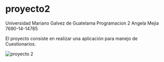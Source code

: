 # proyecto2
Universidad Mariano Galvez de Guatelama
Programacion 2
Angela Mejia
7690-14-14785

El proyecto consiste en realizar una aplicación para manejo de Cuestionarios. 


![proyecto 2](https://user-images.githubusercontent.com/74027055/193394310-efada1c2-0a54-4de5-9855-86abb553ac3a.png)
